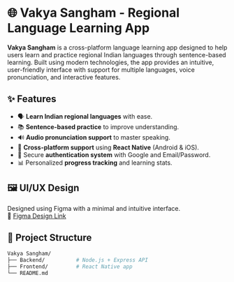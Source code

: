 # 🌐 Vakya Sangham - Regional Language Learning App

**Vakya Sangham** is a cross-platform language learning app designed to help users learn and practice regional Indian languages through sentence-based learning. Built using modern technologies, the app provides an intuitive, user-friendly interface with support for multiple languages, voice pronunciation, and interactive features.

## ✨ Features

- 🗣️ **Learn Indian regional languages** with ease.
- 📚 **Sentence-based practice** to improve understanding.
- 🔊 **Audio pronunciation support** to master speaking.
- 🔄 **Cross-platform support** using **React Native** (Android & iOS).
- 🔐 Secure **authentication system** with Google and Email/Password.
- 📊 Personalized **progress tracking** and learning stats.

## 🖼️ UI/UX Design

Designed using Figma with a minimal and intuitive interface.  
🔗 [Figma Design Link](https://www.figma.com/design/8FcwosASXuWLHT5LyZPSTU/Regional-Lang-App?node-id=0-1&t=9EEq9HIJ8diS8iQE-1)

## 📁 Project Structure

```bash
Vakya Sangham/
├── Backend/          # Node.js + Express API
├── Frontend/         # React Native app
└── README.md
